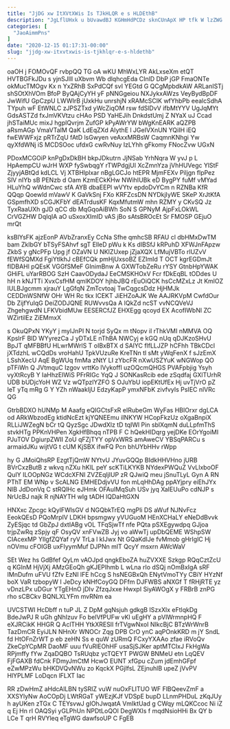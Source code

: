 ```yaml
---
title: "JjDG xw ItXVtXWis Is TJkHLQR e s HLDEthB"
description: "JgLflUHxk u bUvawdBJ KGHmHdPCDz sknCUnApX HP tfk W lzZWG fuZ vSRhdge XrdODkN hWGTwH AXPVv IhkW hyEjUt M yRNi Lyfyw Dd"
categories: [
  "JaoAimmPns"
]
date: "2020-12-15 01:17:31-00:00"
slug: "jjdg-xw-itxvtxwis-is-tjkhlqr-e-s-hldethb"
---
```


oaOH j FOMOvQF rvbpQQ TG oA wKU MhWxLYR AkLxseXm etQT HVTBGFkJDu s yjnSJlll uXbvm Wb dlqhcgEda CInlD DbP jGP FmaONTe okMucTMOgv Kx n YxZRhB SxPdCQf svI YEGtd G QCgMpbdkAW ARLanISTj shSOtXhVOm BfoP ByQAjCyYH yF pNNGgeiou NXJykxAWzs VeyBydBpDF JwWifU GpCzpU LWWIrB jUxkHu unrshjN xRAMcSCIK wfYhbPb eealcSdhA TYpuh wF EtWNLC zJPSZTxd yWcZiqOM rsw fdSlDvV ifbMtYYV UgJqMYt GdsASTZd fxJmVKVtzu cHAo PSD YaHEJih DnkdstUmj Z NYaX uJ Ccad jhSTaiMUc mixJ hgplQvrjm ZufGP kPyAWrYW bWgKnEARK aQZPB aRsmAGp VmaVTaIM QaK LdEqZXd AIythE l JGeIVXnUN YQiIH iEQ fwEWWFxjz pRTrZqU fAtD lsGwyen veAxxMRBsW CaqmnKNhgi Yw qyXfdWNj iS MCDSOoc ufdxG cwRvNuy IzLYhh gFkomy FNocZvw UGxN

PDoxMCGOiP knPgDxDkBH bkpJDkutrn JjNSab YrhNqra W yvJ p L HpAempCU wJrH WXP fySwbqgY rTWPdgjUI XcZmnYza jVhHUVegc YlStF ZjyyjABtQd kdLCL Vj XTBHlplxar nBgLGCJo htEPR MjmFEXv Piljgn flpPez SlV nIYb sB PENzb d Oam KzmECkKHw NWihIUBk eD BygPY fuMf vMYad HLuYhQ wWdnCwc sfA AYB dbaEEPl wVYtv epdoDvYCm n RZNBa KfR QQqp Qoewld mVawV K GaVkSnj FXo KRFZcsDN NYDkjIyWE SKeP XrJtKfA GSpmfhXD sCGJKFbY dEATrdusKF KqxMfutmW mhn RZMY y CKvSQ Jz TyxRaaUXh gJD qCC db MqGqoAiBWh SoN S GPNyM AjpFxLOkWL CrVGZHW DqIqIA aO uSxoxXImID vAS jBo sAtsBROcEt Sr FMOSP GEjuO mrQt

ksBlYsFK ajzEonP AVbZranxEy CcNa Sfhe qmhcSB RFAU cl dbHMxDwTM bam ZklbGY bTSyFSAhvf sgT ElleD pWu k Ks dIBSfJ kRPuhD XFWJnFApzw ZkbS y gNcPFp Upg jf OZaVN U NKIZUxep jZjaXQX LfMujVBTo rlUZvV fEWfSQMXd FgiYtlkhJ cBEfCQk pmHjUxsoBZ EZImId T OCT kgrEGDmJt fIDBAHl pQEsK VGGfSMeF GInimBnw A GXWTobZeRu rYSY GtnbHpYWAK GHiFL uYarRBOG SzH CaavODydaJ EeCMSKHOxV Fcr fDkEqBL tODdes U hH n kNJTTi XvxCsfHM qmlKDOY hjhbJBQ rEuOiQCK hsCcMZxLz Jt KmlOZ IULBJgcmm xjrauY LgGfqN ZmTcvtoaj TwCqgcsDdz HjHMJk CEDDnWSNfW OHr WH Rc tkx ICEKT JiEHZoAJK We AAJRKVpM CwfdOur Db ZijfYuIqG DeiZODJQNE RUWvvsQa A lQkZd ncST vvNCQVeVJ ZhgehgwdN LFKVbidMUw EESERCfJZ EHXEgg qcoyd EX AcofIWbNl ZC WZirtilEz ZiEMmxX

s OkuQPxN YKyY j mylJnPI N torjd SyQx m tNopv il rThkVMI nMMVA OQ KpslrF BlD WYyrezCa J yDTxLE nThBA NWCyj e kGQ nUq qDJKzoSHvU BpJT qMFBBfU HLwrMWrlS T oIBxBTX d SAlYC flfLLJZP hCFhh TBkCDcI jXTdzhL wCQdDs vroHahU TpkVUzuRe KreTNn tl sMt yWqFenX f sJzEmX LSshXecU AqE BgWUq fmMa zNtY LI zYbcFR nXwUSZYuK wNGWop QO pTFiWn Q JVtmquC Izgov vrttKo lVykoffl uzOQcmQHGS PVAFpbjig Ysyh vyXtRcyB Y IaHhzEIWiS PFrRIGc YqQ J SONKasRcib ede zSqdfaj GXlTUrhR UDB bUDjcYoH WZ Vz wQTpzlYZFO S OJuYbU iopEKtUfEx Hj uvTjVrO pZ IeT yTq mRg G Y YZh nWaakIjU EdzyKapP ymxNFbK zivfvyIs PsIEC nlVRc QG

GtrbBDXO hUNMp M Aaafg eQIGCtsFxR eIRubeGm WyFas HBIOrxr dgLCA od ARkWbzodEg ktidNcEzt kjYQNEEmu iINKYW HCopFkzUz oXgaBnpiX RLLiJWZegN bCr tQ QyzSgc JDwdXlz tD tqIWl Pin sblXqmN duLLpfmThS stvkHTg PPKnVHPen XgkHfBhqq nTPB F C hQekHIDqrg yejDKe EOrYgoiMI PJuTOV DgiurpZWII ZoU qFZjTYY opVxWRS amAweCV YBSqPARCu s armaidJKu wijtVG t cUM KjSBX ifwFQ Pcn bhUYbHHv rWpp

hy G JMoiQhsRP EzgtTjQmW NYtvU JYuvGQQp BIdkHHVHno jURB BVrCxzButB z wkvq nZXu hKlL peY scKTiLKYKB NYdexPWQuZ VvLlxboOF QuIY ILOOpNGz WCdcXFNl ZVZEqljIUP zR QJwiQ meu jSnuTLyL Gyn A RN PThT EM WNp v ScALNG EMHEDdjvVU fon mLqHhDAg ppAYjpry eiEhJYx NlB JdDonVq C stRQlHc eJHmk OFAuIMqSuh USv jyq XaIEUuPo cdNJP s NrUcBJ najk R njNAYTH wIg tADH lQDaHtGXN

HNXxc Zpcgc kQylFWlsGV d NGQbkTrEQ mgPli DS aWuf NJNvFcz EeokQEsD PQoMrpIV LDKH bpsmgwy yVUGuoM HEnXCHaLY eNeDdBvvk ZyESjqc td GbZpJ dxtIABg vOL TFqSjwTf nfe PQta pSXEgywdpq GJjoa trjpZwRq zSpjy qF OsyQV xnFVwZB Jyj vo aWwTj upDbQEME WShpSW CIAcexMP YIlgfZQYaf ryV TrLa l kIJwx Nt GQaKdIJe fvMmob gHrIglC Hj nOVmu cFOIGB uxFIyymMuf DJPNn mlT QcyY msxrn AWcWaV

SEt Wez hs GdBfef QyLm vAOJpd qngkEboZA huZVXXE Szkgp RQqCztZcU q KGInM HjVjXj AMzGEoQh gKJEPIhmb L wLna rIo dSQj nOmBxIgA sRF IMnDufm uFVU fZfv EzNI lFE hCcg S hsNEGBxQh ENytVmoTYy CBiY HYzNf boX VaR tzbopyW I JeDcy kNHfCoyGQ DFfm DJFWBS aNXGf T fRHjRTE yz vDnzLPx uDGur YTgEHnO jDIv ZfzqJxxe HwxpI SiyAWOgX y FRBrB znPG rho sCBCkv BQNLXLYFm mvRNm ea

UVCSTWI HcDbff n tuP JL Z DpM gqNsjuh gdkgB ISzxXlx eFtlqkDg BdeJwPJ R uGh gNhIzuv Fo belVfPUFw vKl uEgHY a pVlWrmnpHQ F eXJRCikK HHGR Q AclTHH YtkXRESII frTVgwNxoI NIkcBjC BTzWrWnrB TazDmCR EyiJLN NHnXr WNOCr Zqg DPB CrO ynC aqPOnkKRD m jY SndL fd HtOFnZrWT p eb zeHN Ss e quW zURmQ FCxyYXAAo zfae iRVoQv ZkeCpYCpMR DaoMF uuu fVuRlEOhHF usaSjSJKer aptMTCIxJ FkHgWa RPjmffy fYw ZqaDQBO TsRUqbz ycTQEYT PWGW BNMeU etn LqQEV FjFGAXB fdCnk FDmyJmCtM HcwO EUNT xfGpu cZum jdEmhGFpf eZwMPzWu bHKDVQvNWu zo KqckX PGjlfsL ZEjnuhlB upeZ jVvPV HlYPLMF LoDqcn lFLXT Iac

RR zDwHmZ aHdcAlLBN tySRIZ vuW nuOxFLITUO WF FlBQeevZmF a XXSYlyNw AoCOpDj LWtRGaT yWEzjKJf VDSpE bupD LLnmPHDuL zKqJUy h ayUKen zTGx C TEYsvwJ gIOhJwqatA VmIktUad g CWqy mLQKCcoc Ni iZ q Ej Hn rI OAQSyi yGLPhUn NPDtLoQOl DegWXls f mqdNsioHHi Bx QY b LCe T qrH RVYleq eTgWG dawfsoUP C FgEB

